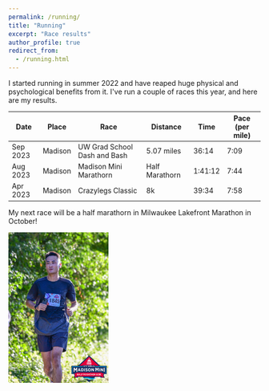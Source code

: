 ```yaml
---
permalink: /running/
title: "Running"
excerpt: "Race results"
author_profile: true
redirect_from: 
  - /running.html
---
```



I started running in summer 2022 and have reaped huge physical and psychological benefits from it. I've run a couple of races this year, and here are my results. 

| Date        | Place   | Race                   | Distance        |  Time   | Pace (per mile) | 
| --------    | ------  | ------------------     | ------          | ------- | --------------- |
| Sep 2023    | Madison | UW Grad School Dash and Bash      |  5.07 miles             | 36:14   | 7:09            |
| Aug 2023    | Madison | Madison Mini Marathorn |  Half Marathorn | 1:41:12 | 7:44            | 
| Apr 2023    | Madison | Crazylegs Classic      |  8k             | 39:34   | 7:58            |

My next race will be a half marathorn in Milwaukee Lakefront Marathon in October! 

<img src="/images/madison_mini.jpg" width="200"/>
